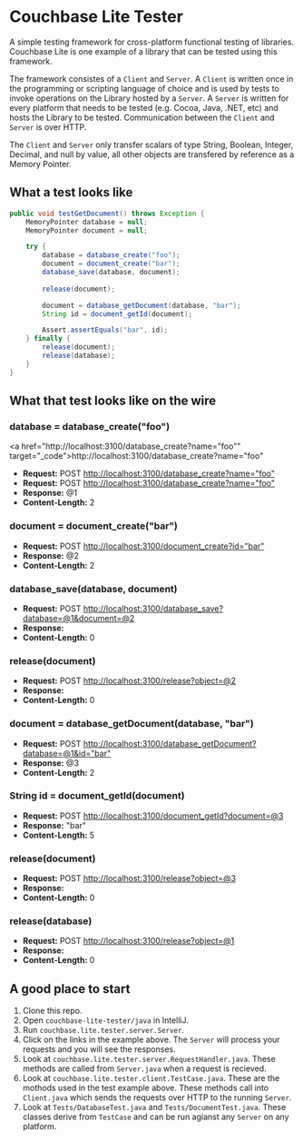 # Couchbase Lite Tester

A simple testing framework for cross-platform functional testing of libraries. Couchbase Lite is one example of a library that can be tested using this framework.

The framework consistes of a `Client` and `Server`. A `Client` is written once in the programming or scripting language of choice and is used by tests to invoke operations on the Library hosted by a `Server`. A `Server` is written for every platform that needs to be tested (e.g. Cocoa, Java, .NET, etc) and hosts the Library to be tested. Communication between the `Client` and `Server` is over HTTP.

The `Client` and `Server` only transfer scalars of type String, Boolean, Integer, Decimal, and null by value, all other objects are transfered by reference as a Memory Pointer.

## What a test looks like

```java
public void testGetDocument() throws Exception {
    MemoryPointer database = null;
    MemoryPointer document = null;

    try {
        database = database_create("foo");
        document = document_create("bar");
        database_save(database, document);
            
        release(document);

        document = database_getDocument(database, "bar");
        String id = document_getId(document);

        Assert.assertEquals("bar", id);
    } finally {
        release(document);
        release(database);
    }
}
```

## What that test looks like on the wire

### database = database_create("foo")
<a href="http://localhost:3100/database_create?name="foo"" target="_code">http://localhost:3100/database_create?name="foo"</a>
* **Request:**  POST [http://localhost:3100/database_create?name="foo"](http://localhost:3100/database_create?name="foo")
* **Request:**  POST [http://localhost:3100/database_create?name="foo"](http://localhost:3100/database_create?name="foo")
* **Response:** @1
* **Content-Length:** 2

### document = document_create("bar")
* **Request:**  POST [http://localhost:3100/document_create?id="bar"](http://localhost:3100/document_create?id="bar")
* **Response:** @2
* **Content-Length:** 2

### database_save(database, document)
* **Request:**  POST [http://localhost:3100/database_save?database=@1&document=@2](http://localhost:3100/database_save?database=@1&document=@2)
* **Response:** 
* **Content-Length:** 0

### release(document)
* **Request:**  POST [http://localhost:3100/release?object=@2](http://localhost:3100/release?object=@2)
* **Response:** 
* **Content-Length:** 0

### document = database_getDocument(database, "bar")
* **Request:**  POST [http://localhost:3100/database_getDocument?database=@1&id="bar"](http://localhost:3100/database_getDocument?database=@1&id="bar")
* **Response:** @3
* **Content-Length:** 2

### String id = document_getId(document)
* **Request:**  POST [http://localhost:3100/document_getId?document=@3](http://localhost:3100/document_getId?document=@3)
* **Response:** "bar"
* **Content-Length:** 5

### release(document)
* **Request:**  POST [http://localhost:3100/release?object=@3](http://localhost:3100/release?object=@3)
* **Response:** 
* **Content-Length:** 0

### release(database)
* **Request:**  POST [http://localhost:3100/release?object=@1](http://localhost:3100/release?object=@1)
* **Response:** 
* **Content-Length:** 0

## A good place to start
1. Clone this repo.
2. Open `couchbase-lite-tester/java` in IntelliJ.
3. Run `couchbase.lite.tester.server.Server`.
4. Click on the links in the example above. The `Server` will process your requests and you will see the responses.
5. Look at `couchbase.lite.tester.server.RequestHandler.java`. These methods are called from `Server.java` when a request is recieved.
6. Look at `couchbase.lite.tester.client.TestCase.java`. These are the mothods used in the test example above. These methods call into `Client.java` which sends the requests over HTTP to the running `Server`.
7. Look at `Tests/DatabaseTest.java` and `Tests/DocumentTest.java`. These classes derive from `TestCase` and can be run agianst any `Server` on any platform.
